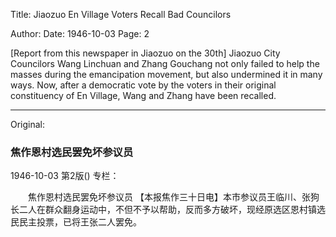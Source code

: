 Title: Jiaozuo En Village Voters Recall Bad Councilors

Author:
Date: 1946-10-03
Page: 2

[Report from this newspaper in Jiaozuo on the 30th] Jiaozuo City Councilors Wang Linchuan and Zhang Gouchang not only failed to help the masses during the emancipation movement, but also undermined it in many ways. Now, after a democratic vote by the voters in their original constituency of En Village, Wang and Zhang have been recalled.



<hr /> 

Original: 


### 焦作恩村选民罢免坏参议员

1946-10-03
第2版()
专栏：

　　焦作恩村选民罢免坏参议员
    【本报焦作三十日电】本市参议员王临川、张狗长二人在群众翻身运动中，不但不予以帮助，反而多方破坏，现经原选区恩村镇选民民主投票，已将王张二人罢免。
